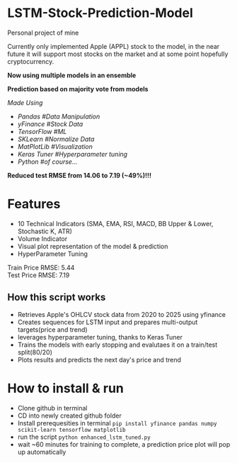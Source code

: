 # LSTM-Stock-Prediction-Model
Personal project of mine

Currently only implemented Apple (APPL) stock to the model, in the near future it will support most stocks on the market and at some point hopefully cryptocurrency.

**Now using multiple models in an ensemble**

**Prediction based on majority vote from models**

*Made Using*
- *Pandas #Data Manipulation*
- *yFinance #Stock Data*
- *TensorFlow #ML*
- *SKLearn #Normalize Data*
- *MatPlotLib #Visualization*
- *Keras Tuner #Hyperparameter tuning*
- *Python #of course...*

**Reduced test RMSE from 14.06 to 7.19 (~49%)!!!**

# Features
- 10 Technical Indicators (SMA, EMA, RSI, MACD, BB Upper & Lower, Stochastic K, ATR)
- Volume Indicator
- Visual plot representation of the model & prediction
- HyperParameter Tuning

Train Price RMSE: 5.44  
Test Price RMSE: 7.19  

## How this script works 
- Retrieves Apple's OHLCV stock data from 2020 to 2025 using yfinance 
- Creates sequences for LSTM input and prepares multi-output targets(price and trend)
- leverages hyperparameter tuning, thanks to Keras Tuner
- Trains the models with early stopping and evalutaes it on a train/test split(80/20)
- Plots results and predicts the next day's price and trend

# How to install & run 
* Clone github in terminal
* CD into newly created github folder
* Install prerequesities in terminal
`pip install yfinance pandas numpy scikit-learn tensorflow matplotlib`
* run the script `python enhanced_lstm_tuned.py`
* wait ~60 minutes for training to complete, a prediction price plot will pop up automatically 




